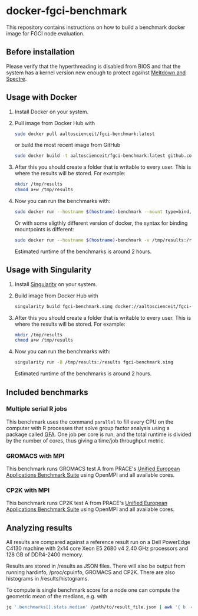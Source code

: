 # docker-fgci-benchmark

This repository contains instructions on how to build a benchmark docker image for FGCI node evaluation.

## Before installation

Please verify that the hyperthreading is disabled from BIOS and that the system has a kernel version new enough to protect against [Meltdown and Spectre](https://meltdownattack.com/).

## Usage with Docker

1. Install Docker on your system.
2. Pull image from Docker Hub with  
    ```sh
    sudo docker pull aaltoscienceit/fgci-benchmark:latest
    ```
    or build the most recent image from GitHub
    ```sh
    sudo docker build -t aaltoscienceit/fgci-benchmark:latest github.com/AaltoScienceIT/docker-fgci-benchmark
    ```
3. After this you should create a folder that is writable to every user. This is where the results will be stored. For example:
    ```sh
    mkdir /tmp/results
    chmod a+w /tmp/results
    ```
4. Now you can run the benchmarks with:
    ```sh
    sudo docker run --hostname $(hostname)-benchmark --mount type=bind,source=/tmp/results,target=/results -it aaltoscienceit/fgci-benchmark:latest
    ```

    Or with some sligthly different version of docker, the syntax for binding mountpoints is different:

    ```sh
    sudo docker run --hostname $(hostname)-benchmark -v /tmp/results:/results -it aaltoscienceit/fgci-benchmark:latest
    ```

    Estimated runtime of the benchmarks is around 2 hours.

## Usage with Singularity

1. Install [Singularity](http://singularity.lbl.gov/install-linux) on your system.
2. Build image from Docker Hub with
    ```sh
    singularity build fgci-benchmark.simg docker://aaltoscienceit/fgci-benchmark:latest
    ```
3. After this you should create a folder that is writable to every user. This is where the results will be stored. For example:
    ```sh
    mkdir /tmp/results
    chmod a+w /tmp/results
    ```
4. Now you can run the benchmarks with:
    ```sh
    singularity run -B /tmp/results:/results fgci-benchmark.simg
    ```
    
    Estimated runtime of the benchmarks is around 2 hours.

## Included benchmarks

### Multiple serial R jobs

This benchmark uses the command `parallel` to fill every CPU on the
computer with R processes that solve group factor analysis using a
package called
[GFA](https://cran.r-project.org/web/packages/GFA/index.html). One job
per core is run, and the total runtime is divided by the number of
cores, thus giving a time/job throughput metric.

### GROMACS with MPI

This benchmark runs GROMACS test A from PRACE's [Unified European Applications Benchmark Suite](http://www.prace-ri.eu/ueabs/) using OpenMPI and all available cores.

### CP2K with MPI

This benchmark runs CP2K test A from PRACE's [Unified European Applications Benchmark Suite](http://www.prace-ri.eu/ueabs/) using OpenMPI and all available cores.

## Analyzing results

All results are compared against a reference result run on a Dell PowerEdge C4130 machine with 2x14 core Xeon E5 2680 v4 2.40 GHz processors and 128 GB of DDR4-2400 memory.

Results are stored in /results as JSON files. There will also be output from running hardinfo, /proc/cpuinfo, GROMACS and CP2K. There are also histograms in /results/histograms.


To compute is single benchmark score for a node one can compute the
geometric mean of the medians, e.g. with

```sh
jq '.benchmarks[].stats.median' /path/to/result_file.json | awk '{ b  = $1; C += log(b);  D++ } END { print "Geometric mean ", exp(C/D);}'
```
